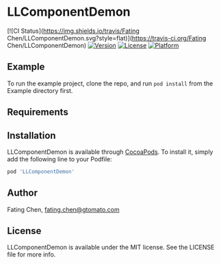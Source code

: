 # LLComponentDemon

[![CI Status](https://img.shields.io/travis/Fating Chen/LLComponentDemon.svg?style=flat)](https://travis-ci.org/Fating Chen/LLComponentDemon)
[![Version](https://img.shields.io/cocoapods/v/LLComponentDemon.svg?style=flat)](https://cocoapods.org/pods/LLComponentDemon)
[![License](https://img.shields.io/cocoapods/l/LLComponentDemon.svg?style=flat)](https://cocoapods.org/pods/LLComponentDemon)
[![Platform](https://img.shields.io/cocoapods/p/LLComponentDemon.svg?style=flat)](https://cocoapods.org/pods/LLComponentDemon)

## Example

To run the example project, clone the repo, and run `pod install` from the Example directory first.

## Requirements

## Installation

LLComponentDemon is available through [CocoaPods](https://cocoapods.org). To install
it, simply add the following line to your Podfile:

```ruby
pod 'LLComponentDemon'
```

## Author

Fating Chen, fating.chen@gtomato.com

## License

LLComponentDemon is available under the MIT license. See the LICENSE file for more info.
